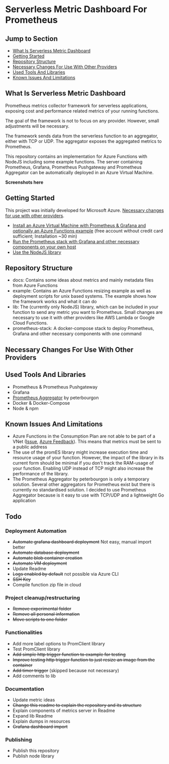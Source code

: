 # Serverless Metric Dashboard For Prometheus

## Jump to Section

- [What Is Serverless Metric Dashboard](#What-Is-Serverless-Metric-Dashboard)
- [Getting Started](#Getting-Started)
- [Repository Structure](#Repository-Structure)
- [Necessary Changes For Use With Other Providers](#Necessary-Changes-For-Use-With-Other-Providers)
- [Used Tools And Libraries](#Used-Tools-And-Libraries)
- [Known Issues And Limitations](#Known-Issues-And-Limitations)

## What Is Serverless Metric Dashboard

Prometheus metrics collector framework for serverless applications, exposing cost and performance related metrics of your running functions.

The goal of the framework is not to focus on any provider. However, small adjustments will be necessary.

The framework sends data from the serverless function to an aggregator, either with TCP or UDP. The aggregator exposes the aggregated metrics to Prometheus.

This repository contains an implementation for Azure Functions with NodeJS including some example functions. The server containing Prometheus, Grafana, Prometheus Pushgateway and Prometheus Aggregator can be automatically deployed in an Azure Virtual Machine.

**Screenshots here**

## Getting Started

This project was initially developed for Microsoft Azure. [Necessary changes for use with other providers](#Necessary-Changes-For-Use-With-Other-Providers).

- [Install an Azure Virtual Machine with Prometheus & Grafana and optionally an Azure Functions example](/example/azure/Readme.md) (free account without credit card sufficient; Installation ~30 min)
- [Run the Prometheus stack with Grafana and other necessary components on your own host](/prometheus-stack/Readme.md)
- [Use the NodeJS library](/lib/node-js/Readme.md)

## Repository Structure

- docs: Contains some ideas about metrics and mainly metadata files from Azure Functions
- example: Contains an Azure Functions resizing example as well as deployment scripts for unix based systems. The example shows how the framework works and what it can do
- lib: The (currently only NodeJS) library, which can be included in your function to send any metric you want to Prometheus. Small changes are necessary to use it with other providers like AWS Lambda or Google Cloud Functions.
- prometheus-stack: A docker-compose stack to deploy Prometheus, Grafana and other necessary components with one command

## Necessary Changes For Use With Other Providers

## Used Tools And Libraries
- Prometheus & Prometheus Pushgateway
- Grafana
- [Prometheus Aggregator](https://github.com/peterbourgon/prometheus-aggregator) by peterbourgon
- Docker & Docker-Compose
- Node & npm

## Known Issues And Limitations

- Azure Functions in the Consumption Plan are not able to be part of a VNet ([Issue](https://github.com/Azure/Azure-Functions/issues/840), [Azure Feedback](https://feedback.azure.com/forums/355860-azure-functions/suggestions/15616044-add-vnet-integration)). This means that metrics must be sent to a public address
- The use of the promES library might increase execution time and resource usage of your function. However, the impact of the library in its current form should be minimal if you don't track the RAM-usage of your function. Enabling UDP instead of TCP might also increase the performance of the library.
- The Prometheus Aggregator by peterbourgon is only a temporary solution. Several other aggregators for Prometheus exist but there is currently no standardised solution. I decided to use Prometheus Aggregator because is it easy to use with TCP/UDP and a lightweight Go application

## Todo
### Deployment Automation
- ~~Automate grafana dashboard deployment~~ Not easy, manual import better
- ~~Automate database deployment~~
- ~~Automate blob container creation~~
- ~~Automate VM deployment~~
- Update Readme
- ~~Logs enabled by default~~ not possible via Azure CLI
- ~~SSH Key~~
- Compile function zip file in cloud

### Project cleanup/restructuring
- ~~Remove experimental folder~~
- ~~Remove all personal information~~
- ~~Move scripts to one folder~~

### Functionalities
- Add more label options to PromClient library
- Test PromClient library
- ~~Add simple http trigger function to example for testing~~
- ~~Improve testing http trigger function to just resize an image from the container~~
- ~~Add timer trigger~~ (skipped because not necessary)
- Add comments to lib

### Documentation
- Update metric ideas
- ~~Change this readme to explain the repository and its structure~~
- Explain components of metrics server in Readme
- Expand lib Readme
- Explain dumps in resources
- ~~Grafana dashboard import~~

### Publishing
- Publish this repository
- Publish node library